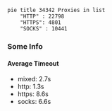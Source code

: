 
```mermaid
pie title 34342 Proxies in list
    "HTTP" : 22798
    "HTTPS": 4801
    "SOCKS" : 10441
```

### Some Info
#### Average Timeout

- mixed: 2.7s
- http: 1.3s
- https: 8.6s
- socks: 6.6s